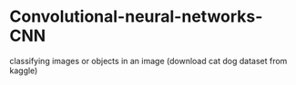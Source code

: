 # Convolutional-neural-networks-CNN
classifying images or objects in an image
(download cat dog dataset from kaggle)
